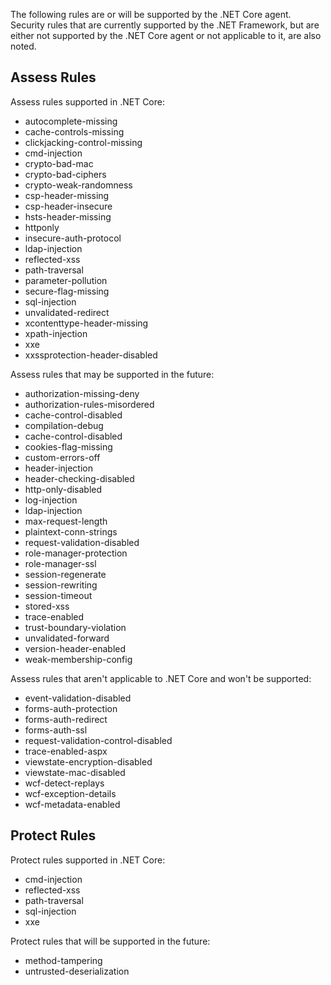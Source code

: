 
<!--
title: "Contrast .NET Core Agent Rules Support"
description: "Assess and Protect rules supported by the Contrast .NET Core agent"
tags: "installation agent .NET Core windows assess protect rules"
-->


The following rules are or will be supported by the .NET Core agent. Security rules that are currently supported by the .NET Framework, but are either not supported by the .NET Core agent or not applicable to it, are also noted.

## Assess Rules

Assess rules supported in .NET Core:

* autocomplete-missing
* cache-controls-missing
* clickjacking-control-missing
* cmd-injection 
* crypto-bad-mac 
* crypto-bad-ciphers 
* crypto-weak-randomness 
* csp-header-missing
* csp-header-insecure
* hsts-header-missing
* httponly
* insecure-auth-protocol
* ldap-injection
* reflected-xss 
* path-traversal
* parameter-pollution
* secure-flag-missing
* sql-injection 
* unvalidated-redirect 
* xcontenttype-header-missing
* xpath-injection
* xxe 
* xxssprotection-header-disabled


Assess rules that may be supported in the future:

* authorization-missing-deny
* authorization-rules-misordered
* cache-control-disabled
* compilation-debug
* cache-control-disabled
* cookies-flag-missing
* custom-errors-off
* header-injection
* header-checking-disabled
* http-only-disabled
* log-injection
* ldap-injection
* max-request-length
* plaintext-conn-strings
* request-validation-disabled
* role-manager-protection
* role-manager-ssl
* session-regenerate
* session-rewriting
* session-timeout
* stored-xss
* trace-enabled
* trust-boundary-violation
* unvalidated-forward
* version-header-enabled
* weak-membership-config


Assess rules that aren't applicable to .NET Core and won't be supported: 

* event-validation-disabled
* forms-auth-protection
* forms-auth-redirect
* forms-auth-ssl
* request-validation-control-disabled
* trace-enabled-aspx
* viewstate-encryption-disabled
* viewstate-mac-disabled
* wcf-detect-replays
* wcf-exception-details
* wcf-metadata-enabled

## Protect Rules

Protect rules supported in .NET Core:

* cmd-injection
* reflected-xss
* path-traversal 
* sql-injection 
* xxe 


Protect rules that will be supported in the future:

* method-tampering
* untrusted-deserialization

